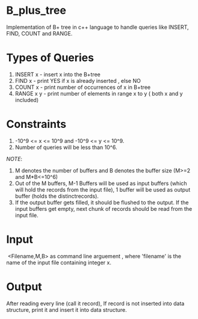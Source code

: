 # B_plus_tree
Implementation of B+ tree in c++ language to handle queries like INSERT, FIND, COUNT and RANGE.

# Types of Queries
1. INSERT x - insert x into the B+tree
2. FIND x - print YES if x is already inserted , else NO
3. COUNT x - print number of occurrences of x in B+tree
4. RANGE x y - print number of elements in range x to y ( both x and y included)

# Constraints
1. -10^9 <= x <= 10^9 and -10^9 <= y <= 10^9.
2. Number of queries will be less than 10^6.

_NOTE_:
1. M denotes the number of buffers and B denotes the buffer size (M>=2 and M*B<=10^6)
2. Out of the M buffers, M-1 Buffers will be used as input buffers (which will hold the records from the input file), 1 buffer will be used as output buffer (holds the distinctrecords).
3. If the output buffer gets filled, it should be flushed to the output. If the input buffers get empty, next chunk of records should be read from the input file.

# Input
​ <Filename,M,B> as command line arguement , where 'filename' is the name of the input file containing integer x.

# Output
After reading every line (call it record), If record is not inserted into data structure, print it and
insert it into data structure.


